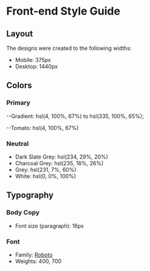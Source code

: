 # Front-end Style Guide

## Layout

The designs were created to the following widths:

- Mobile: 375px
- Desktop: 1440px

## Colors

### Primary

--Gradient:  hsl(4, 100%, 67%) to hsl(335, 100%, 65%);

--Tomato: hsl(4, 100%, 67%)

### Neutral

- Dark Slate Grey: hsl(234, 29%, 20%)
- Charcoal Grey: hsl(235, 18%, 26%)
- Grey: hsl(231, 7%, 60%)
- White: hsl(0, 0%, 100%)

## Typography

### Body Copy

- Font size (paragraph): 16px

### Font

- Family: [Roboto](https://fonts.google.com/specimen/Roboto)
- Weights: 400, 700
